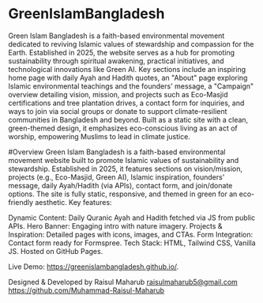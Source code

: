 # GreenIslamBangladesh
Green Islam Bangladesh is a faith-based environmental movement dedicated to reviving Islamic values of stewardship and compassion for the Earth. Established in 2025, the website serves as a hub for promoting sustainability through spiritual awakening, practical initiatives, and technological innovations like Green AI. Key sections include an inspiring home page with daily Ayah and Hadith quotes, an "About" page exploring Islamic environmental teachings and the founders' message, a "Campaign" overview detailing vision, mission, and projects such as Eco-Masjid certifications and tree plantation drives, a contact form for inquiries, and ways to join via social groups or donate to support climate-resilient communities in Bangladesh and beyond. Built as a static site with a clean, green-themed design, it emphasizes eco-conscious living as an act of worship, empowering Muslims to lead in climate justice.

#Overview
Green Islam Bangladesh is a faith-based environmental movement website built to promote Islamic values of sustainability and stewardship. Established in 2025, it features sections on vision/mission, projects (e.g., Eco-Masjid, Green AI), Islamic inspiration, founders' message, daily Ayah/Hadith (via APIs), contact form, and join/donate options. The site is fully static, responsive, and themed in green for an eco-friendly aesthetic.
Key features:

Dynamic Content: Daily Quranic Ayah and Hadith fetched via JS from public APIs.
Hero Banner: Engaging intro with nature imagery.
Projects & Inspiration: Detailed pages with icons, images, and CTAs.
Form Integration: Contact form ready for Formspree.
Tech Stack: HTML, Tailwind CSS, Vanilla JS. Hosted on GitHub Pages.

Live Demo: https://greenislambangladesh.github.io/.

Designed & Developed by Raisul Maharub
raisulmaharub5@gmail.com
https://github.com/Muhammad-Raisul-Maharub